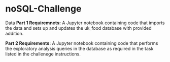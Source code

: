 # noSQL-Challenge
Data
**Part 1 Requiremnets:** 
A Jupyter notebook containing code that imports the data and sets up and updates the uk_food database with provided addition. 

**Part 2 Requirements:** 
A Jupyter notebook containing code that performs the exploratory analysis queries in the database as required in the task listed in the challenege instructions.
